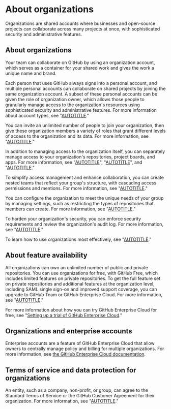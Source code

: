 # About organizations

Organizations are shared accounts where businesses and open-source projects can collaborate across many projects at once, with sophisticated security and administrative features.

## About organizations

Your team can collaborate on GitHub by using an organization account, which serves as a container for your shared work and gives the work a unique name and brand.

Each person that uses GitHub always signs into a personal account, and multiple personal accounts can collaborate on shared projects by joining the same organization account. A subset of these personal accounts can be given the role of organization owner, which allows those people to granularly manage access to the organization's resources using sophisticated security and administrative features. For more information about account types, see "[AUTOTITLE](/get-started/learning-about-github/types-of-github-accounts)."

You can invite an unlimited number of people to join your organization, then give these organization members a variety of roles that grant different levels of access to the organization and its data. For more information, see "[AUTOTITLE](/organizations/managing-peoples-access-to-your-organization-with-roles/roles-in-an-organization)."

In addition to managing access to the organization itself, you can separately manage access to your organization's repositories, project boards, and apps. For more information, see "[AUTOTITLE](/organizations/managing-user-access-to-your-organizations-repositories/managing-repository-roles/repository-roles-for-an-organization)", "[AUTOTITLE](/organizations/managing-access-to-your-organizations-project-boards/project-board-permissions-for-an-organization)", and "[AUTOTITLE](/organizations/managing-programmatic-access-to-your-organization)."

To simplify access management and enhance collaboration, you can create nested teams that reflect your group's structure, with cascading access permissions and mentions. For more information, see "[AUTOTITLE](/organizations/organizing-members-into-teams/about-teams)."

You can configure the organization to meet the unique needs of your group by managing settings, such as restricting the types of repositories that members can create. For more information, see "[AUTOTITLE](/organizations/managing-organization-settings)."

To harden your organization's security, you can enforce security requirements and review the organization's audit log. For more information, see "[AUTOTITLE](/organizations/keeping-your-organization-secure)."

To learn how to use organizations most effectively, see "[AUTOTITLE](/organizations/collaborating-with-groups-in-organizations/best-practices-for-organizations)."

## About feature availability

All organizations can own an unlimited number of public and private repositories. You can use organizations for free, with GitHub Free, which includes limited features on private repositories. To get the full feature set on private repositories and additional features at the organization level, including SAML single sign-on and improved support coverage, you can upgrade to GitHub Team or GitHub Enterprise Cloud. For more information, see "[AUTOTITLE](/get-started/learning-about-github/githubs-plans)."

For more information about how you can try GitHub Enterprise Cloud for free, see "[Setting up a trial of GitHub Enterprise Cloud](/get-started/signing-up-for-github/setting-up-a-trial-of-github-enterprise-cloud)."

## Organizations and enterprise accounts

Enterprise accounts are a feature of GitHub Enterprise Cloud that allow owners to centrally manage policy and billing for multiple organizations. For more information, see [the GitHub Enterprise Cloud documentation](/enterprise-cloud@latest/organizations/collaborating-with-groups-in-organizations/about-organizations).

## Terms of service and data protection for organizations

An entity, such as a company, non-profit, or group, can agree to the Standard Terms of Service or the GitHub Customer Agreement for their organization. For more information, see "[AUTOTITLE](/organizations/managing-organization-settings/upgrading-to-the-github-customer-agreement)."
